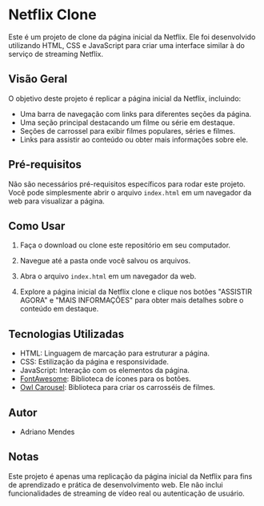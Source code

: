 # Netflix Clone

Este é um projeto de clone da página inicial da Netflix. Ele foi desenvolvido utilizando HTML, CSS e JavaScript para criar uma interface similar à do serviço de streaming Netflix.

## Visão Geral

O objetivo deste projeto é replicar a página inicial da Netflix, incluindo:

- Uma barra de navegação com links para diferentes seções da página.
- Uma seção principal destacando um filme ou série em destaque.
- Seções de carrossel para exibir filmes populares, séries e filmes.
- Links para assistir ao conteúdo ou obter mais informações sobre ele.

## Pré-requisitos

Não são necessários pré-requisitos específicos para rodar este projeto. Você pode simplesmente abrir o arquivo `index.html` em um navegador da web para visualizar a página.

## Como Usar

1. Faça o download ou clone este repositório em seu computador.

2. Navegue até a pasta onde você salvou os arquivos.

3. Abra o arquivo `index.html` em um navegador da web.

4. Explore a página inicial da Netflix clone e clique nos botões "ASSISTIR AGORA" e "MAIS INFORMAÇÕES" para obter mais detalhes sobre o conteúdo em destaque.

## Tecnologias Utilizadas

- HTML: Linguagem de marcação para estruturar a página.
- CSS: Estilização da página e responsividade.
- JavaScript: Interação com os elementos da página.
- [FontAwesome](https://fontawesome.com/): Biblioteca de ícones para os botões.
- [Owl Carousel](https://owlcarousel2.github.io/OwlCarousel2/): Biblioteca para criar os carrosséis de filmes.

## Autor

- Adriano Mendes

## Notas

Este projeto é apenas uma replicação da página inicial da Netflix para fins de aprendizado e prática de desenvolvimento web. Ele não inclui funcionalidades de streaming de vídeo real ou autenticação de usuário.
